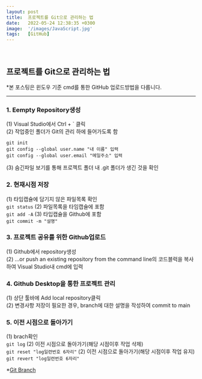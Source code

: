 ```yaml
---
layout: post
title:  프로젝트를 Git으로 관리하는 법
date:   2022-05-24 12:38:35 +0300
image:  '/images/JavaScript.jpg'
tags:   [GitHub]
---
```

<br/>

## 프로젝트를 Git으로 관리하는 법<br/>
*본 포스팅은 윈도우 기준 cmd를 통한 GitHub 업로드방법을 다룹니다.<br/>

___

### 1. Eempty Repository생성<br/>
(1) Visual Studio에서 Ctrl + ` 클릭<br/>
(2) 작업중인 폴더가 Git의 관리 하에 들어가도록 함<br/>
  ```
  git init
  git config --global user.name "내 이름" 입력
  git config --global user.email "메일주소" 입력
  ```
(3) 숨긴파일 보기를 통해 프로젝트 폴더 내 .git 폴더가 생긴 것을 확인<br/>


### 2. 현재시점 저장<br/>
(1) 타임캡슐에 담기지 않은 파일목록 확인<br/>
  ```git status```
(2) 파일목록을 타임캡슐에 포함<br/>
  ```git add -A```
(3) 타입캡슐을 Github에 포함<br/>
  ```git commit -m "설명"```


### 3. 프로젝트 공유를 위한 Github업로드<br/>
(1) Github에서 repository생성<br/>
(2) …or push an existing repository from the command line의 코드블럭을 복사하여 Visual Studio내 cmd에 입력<br/>


### 4. Github Desktop을 통한 프로젝트 관리<br/>
(1) 상단 툴바에 Add local repository클릭<br/>
(2) 변경사항 저장이 필요한 경우, branch에 대한 설명을 작성하여 commit to main<br/>


### 5. 이전 시점으로 돌아가기<br/>
(1) brach확인<br/>
  ```git log```
(2) 이전 시점으로 돌아가기(해당 시점이후 작업 삭제)<br/>
  ```git reset "log일련번호 6자리"```
(2) 이전 시점으로 돌아가기(해당 시점이후 작업 유지)<br/>
  ```git revert "log일련번호 6자리"```

*[Git Branch](https://goddaehee.tistory.com/274)